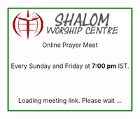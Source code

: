 <html>
<head>
      <meta name="viewport" content="width=device-width, initial-scale=1.0">
      <title>Prayer Meet</title>
      <script src="/assets/js/jquery-1.8.2.min.js"></script>
</head>
<body>
      <style>
.center {
  position: absolute;
  top: 50%;
  left: 50%;
  -ms-transform: translate(-50%, -50%);
  transform: translate(-50%, -50%);
  border: 3px solid green;
  text-align: center;
}
</style>
      <div class="center"><img src='/assets/img/logo.png'><br>Online Prayer Meet<br><br><p>Every Sunday and Friday at <b>7:00 pm</b> IST.</p><br><br>
      <div id="main"><p>Loading meeting link. Please wait ...</p></div>
      </div>
<script>

// Make an AJAX call to Google Script
var request = jQuery.ajax({
      crossDomain: true,
      url: "https://script.google.com/macros/s/AKfycbxGoWfDAFhBF8Ke31IX4CU1pixoEDsJgjPI9w9PUP5sgzMKWQ0/exec?callback=loadData",
      method: "GET",
      dataType: "jsonp"
    });

// load the returned url
  function loadData(e) {
      $('#main').html("<p><a id='link' href='"+e+"'>Click here to open the app</a>,<br> then \'Ask to join\'</p>");
      }
</script>
</body>
</html>
